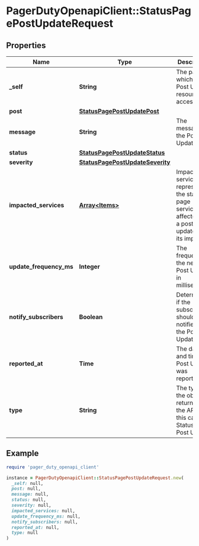 # PagerDutyOpenapiClient::StatusPagePostUpdateRequest

## Properties

| Name | Type | Description | Notes |
| ---- | ---- | ----------- | ----- |
| **_self** | **String** | The path to which the Post Update resource is accessible. | [optional][readonly] |
| **post** | [**StatusPagePostUpdatePost**](StatusPagePostUpdatePost.md) |  |  |
| **message** | **String** | The message of the Post Update. |  |
| **status** | [**StatusPagePostUpdateStatus**](StatusPagePostUpdateStatus.md) |  |  |
| **severity** | [**StatusPagePostUpdateSeverity**](StatusPagePostUpdateSeverity.md) |  |  |
| **impacted_services** | [**Array&lt;Items&gt;**](Items.md) | Impacted services represent the status page services affected by a post update, and its impact. |  |
| **update_frequency_ms** | **Integer** | The frequency of the next Post Update in milliseconds. |  |
| **notify_subscribers** | **Boolean** | Determines if the subscribers should be notified of the Post Update. |  |
| **reported_at** | **Time** | The date and time the Post Update was reported. | [optional] |
| **type** | **String** | The type of the object returned by the API - in this case, a Status Page Post Update. |  |

## Example

```ruby
require 'pager_duty_openapi_client'

instance = PagerDutyOpenapiClient::StatusPagePostUpdateRequest.new(
  _self: null,
  post: null,
  message: null,
  status: null,
  severity: null,
  impacted_services: null,
  update_frequency_ms: null,
  notify_subscribers: null,
  reported_at: null,
  type: null
)
```

